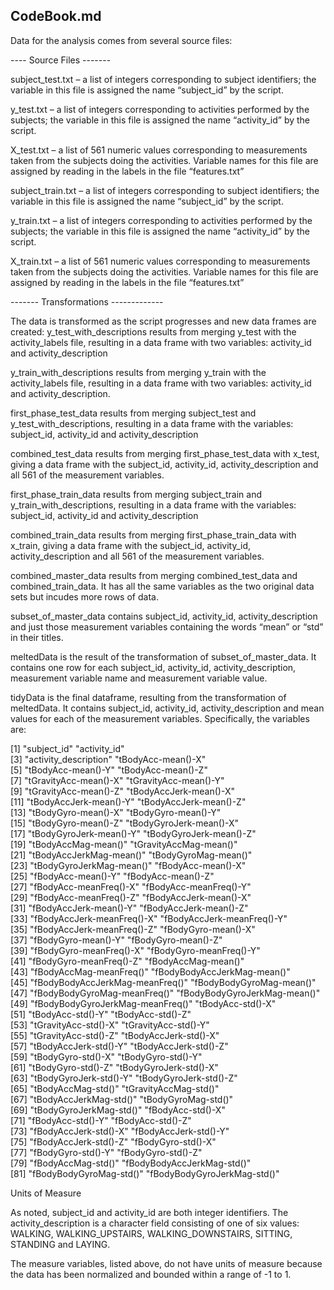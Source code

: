 CodeBook.md
-------------------
Data for the analysis comes from several source files:

---- Source Files -------
subject_test.txt – a list of integers corresponding to subject identifiers; the variable in this file is assigned the name “subject_id” by the script.
y_test.txt – a list of integers corresponding to activities performed by the subjects; the variable in this file is assigned the name “activity_id” by the script.
X_test.txt – a list of 561 numeric values corresponding to measurements taken from the subjects doing the activities.  Variable names for this file are assigned by reading in the labels in the file “features.txt”
subject_train.txt – a list of integers corresponding to subject identifiers; the variable in this file is assigned the name “subject_id” by the script.
y_train.txt – a list of integers corresponding to activities performed by the subjects; the variable in this file is assigned the name “activity_id” by the script.
X_train.txt – a list of 561 numeric values corresponding to measurements taken from the subjects doing the activities.  Variable names for this file are assigned by reading in the labels in the file “features.txt”------- Transformations -------------
The data is transformed as the script progresses and new data frames are created:y_test_with_descriptions results from merging y_test with the activity_labels file, resulting in a data frame with two variables: activity_id and activity_description
y_train_with_descriptions results from merging y_train with the activity_labels file, resulting in a data frame with two variables: activity_id and activity_description.
first_phase_test_data results from merging subject_test and y_test_with_descriptions, resulting in a data frame with the variables: subject_id, activity_id and activity_description
combined_test_data results from merging first_phase_test_data with x_test, giving a data frame with the subject_id, activity_id, activity_description and all 561 of the measurement variables.
first_phase_train_data results from merging subject_train and y_train_with_descriptions, resulting in a data frame with the variables: subject_id, activity_id and activity_description
combined_train_data results from merging first_phase_train_data with x_train, giving a data frame with the subject_id, activity_id, activity_description and all 561 of the measurement variables.combined_master_data results from merging combined_test_data and combined_train_data.  It has all the same variables as the two original data sets but incudes more rows of data.
subset_of_master_data contains subject_id, activity_id, activity_description and just those measurement variables containing the words “mean” or “std” in their titles.
meltedData is the result of the transformation of subset_of_master_data.  It contains one row for each subject_id, activity_id, activity_description, measurement variable name and measurement variable value.
tidyData is the final dataframe, resulting from the transformation of meltedData. It contains subject_id, activity_id, activity_description and mean values for each of the measurement variables.  Specifically, the variables are:[1] "subject_id"                      "activity_id"                     [3] "activity_description"            "tBodyAcc-mean()-X"               [5] "tBodyAcc-mean()-Y"               "tBodyAcc-mean()-Z"               [7] "tGravityAcc-mean()-X"            "tGravityAcc-mean()-Y"            [9] "tGravityAcc-mean()-Z"            "tBodyAccJerk-mean()-X"          [11] "tBodyAccJerk-mean()-Y"           "tBodyAccJerk-mean()-Z"          [13] "tBodyGyro-mean()-X"              "tBodyGyro-mean()-Y"             [15] "tBodyGyro-mean()-Z"              "tBodyGyroJerk-mean()-X"         [17] "tBodyGyroJerk-mean()-Y"          "tBodyGyroJerk-mean()-Z"         [19] "tBodyAccMag-mean()"              "tGravityAccMag-mean()"          [21] "tBodyAccJerkMag-mean()"          "tBodyGyroMag-mean()"            [23] "tBodyGyroJerkMag-mean()"         "fBodyAcc-mean()-X"              [25] "fBodyAcc-mean()-Y"               "fBodyAcc-mean()-Z"              [27] "fBodyAcc-meanFreq()-X"           "fBodyAcc-meanFreq()-Y"          [29] "fBodyAcc-meanFreq()-Z"           "fBodyAccJerk-mean()-X"          [31] "fBodyAccJerk-mean()-Y"           "fBodyAccJerk-mean()-Z"          [33] "fBodyAccJerk-meanFreq()-X"       "fBodyAccJerk-meanFreq()-Y"      [35] "fBodyAccJerk-meanFreq()-Z"       "fBodyGyro-mean()-X"             [37] "fBodyGyro-mean()-Y"              "fBodyGyro-mean()-Z"             [39] "fBodyGyro-meanFreq()-X"          "fBodyGyro-meanFreq()-Y"         [41] "fBodyGyro-meanFreq()-Z"          "fBodyAccMag-mean()"             [43] "fBodyAccMag-meanFreq()"          "fBodyBodyAccJerkMag-mean()"     [45] "fBodyBodyAccJerkMag-meanFreq()"  "fBodyBodyGyroMag-mean()"        [47] "fBodyBodyGyroMag-meanFreq()"     "fBodyBodyGyroJerkMag-mean()"    [49] "fBodyBodyGyroJerkMag-meanFreq()" "tBodyAcc-std()-X"               [51] "tBodyAcc-std()-Y"                "tBodyAcc-std()-Z"               [53] "tGravityAcc-std()-X"             "tGravityAcc-std()-Y"            [55] "tGravityAcc-std()-Z"             "tBodyAccJerk-std()-X"           [57] "tBodyAccJerk-std()-Y"            "tBodyAccJerk-std()-Z"           [59] "tBodyGyro-std()-X"               "tBodyGyro-std()-Y"              [61] "tBodyGyro-std()-Z"               "tBodyGyroJerk-std()-X"          [63] "tBodyGyroJerk-std()-Y"           "tBodyGyroJerk-std()-Z"          [65] "tBodyAccMag-std()"               "tGravityAccMag-std()"           [67] "tBodyAccJerkMag-std()"           "tBodyGyroMag-std()"             [69] "tBodyGyroJerkMag-std()"          "fBodyAcc-std()-X"               [71] "fBodyAcc-std()-Y"                "fBodyAcc-std()-Z"               [73] "fBodyAccJerk-std()-X"            "fBodyAccJerk-std()-Y"           [75] "fBodyAccJerk-std()-Z"            "fBodyGyro-std()-X"              [77] "fBodyGyro-std()-Y"               "fBodyGyro-std()-Z"              [79] "fBodyAccMag-std()"               "fBodyBodyAccJerkMag-std()"      [81] "fBodyBodyGyroMag-std()"          "fBodyBodyGyroJerkMag-std()"Units of MeasureAs noted, subject_id and activity_id are both integer identifiers.  The activity_description is a character field consisting of one of six values:WALKING, WALKING_UPSTAIRS, WALKING_DOWNSTAIRS, SITTING, STANDING and LAYING.  The measure variables, listed above, do not have units of measure because the data has been normalized and bounded within a range of -1 to 1.